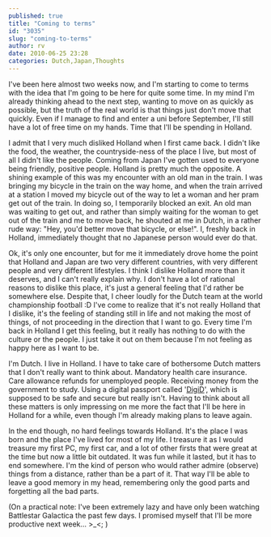 ```yaml
---
published: true
title: "Coming to terms"
id: "3035"
slug: "coming-to-terms"
author: rv
date: 2010-06-25 23:28
categories: Dutch,Japan,Thoughts
---
```

I've been here almost two weeks now, and I'm starting to come to terms with the idea that I'm going to be here for quite some time. In my mind I'm already thinking ahead to the next step, wanting to move on as quickly as possible, but the truth of the real world is that things just don't move that quickly. Even if I manage to find and enter a uni before September, I'll still have a lot of free time on my hands. Time that I'll be spending in Holland.

I admit that I very much disliked Holland when I first came back. I didn't like the food, the weather, the countryside-ness of the place I live, but most of all I didn't like the people. Coming from Japan I've gotten used to everyone being friendly, positive people. Holland is pretty much the opposite. A shining example of this was my encounter with an old man in the train. I was bringing my bicycle in the train on the way home, and when the train arrived at a station I moved my bicycle out of the way to let a woman and her pram get out of the train. In doing so, I temporarily blocked an exit. An old man was waiting to get out, and rather than simply waiting for the woman to get out of the train and me to move back, he shouted at me in Dutch, in a rather rude way: "Hey, you'd better move that bicycle, or else!". I, freshly back in Holland, immediately thought that no Japanese person would ever do that.

Ok, it's only one encounter, but for me it immediately drove home the point that Holland and Japan are two very different countries, with very different people and very different lifestyles. I think I dislike Holland more than it deserves, and I can't really explain why. I don't have a lot of rational reasons to dislike this place, it's just a general feeling that I'd rather be somewhere else. Despite that, I cheer loudly for the Dutch team at the world championship football :D I've come to realize that it's not really Holland that I dislike, it's the feeling of standing still in life and not making the most of things, of not proceeding in the direction that I want to go. Every time I'm back in Holland I get this feeling, but it really has nothing to do with the culture or the people. I just take it out on them because I'm not feeling as happy here as I want to be.

I'm Dutch. I live in Holland. I have to take care of bothersome Dutch matters that I don't really want to think about. Mandatory health care insurance. Care allowance refunds for unemployed people. Receiving money from the government to study. Using a digital passport called '<a href="http://nl.wikipedia.org/wiki/DigiD" target="_blank">DigiD</a>', which is supposed to be safe and secure but really isn't. Having to think about all these matters is only impressing on me more the fact that I'll be here in Holland for a while, even though I'm already making plans to leave again.

In the end though, no hard feelings towards Holland. It's the place I was born and the place I've lived for most of my life. I treasure it as I would treasure my first PC, my first car, and a lot of other firsts that were great at the time but now a little bit outdated. It was fun while it lasted, but it has to end somewhere. I'm the kind of person who would rather admire (observe) things from a distance, rather than be a part of it. That way I'll be able to leave a good memory in my head, remembering only the good parts and forgetting all the bad parts.

(On a practical note: I've been extremely lazy and have only been watching Battlestar Galactica the past few days. I promised myself that I'll be more productive next week... &gt;_&lt;; )